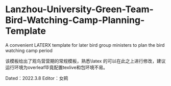 # Lanzhou-University-Green-Team-Bird-Watching-Camp-Planning-Template
A convenient LATERX template for later bird group ministers to plan the bird watching camp period


该模板给出了观鸟营营期的常规模板，熟悉\latex 的可以在此之上进行修改，建议运行环境为overleaf毕竟配置texlive和包环境不易。

Dated：2022.3.8  Editor：女鹀
